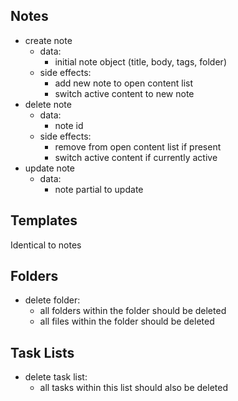 
## Notes
- create note
  - data:
    - initial note object (title, body, tags, folder)
  - side effects:
    - add new note to open content list
    - switch active content to new note
- delete note
  - data:
    - note id
  - side effects:
    - remove from open content list if present
    - switch active content if currently active
- update note
  - data:
    - note partial to update

## Templates
Identical to notes

## Folders
- delete folder:
  - all folders within the folder should be deleted
  - all files within the folder should be deleted

## Task Lists
- delete task list:
  - all tasks within this list should also be deleted

